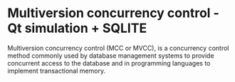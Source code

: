 # Multiversion concurrency control - Qt simulation + SQLITE

Multiversion concurrency control (MCC or MVCC), is a concurrency control method commonly used by database management systems to provide concurrent access to the database and in programming languages to implement transactional memory.
